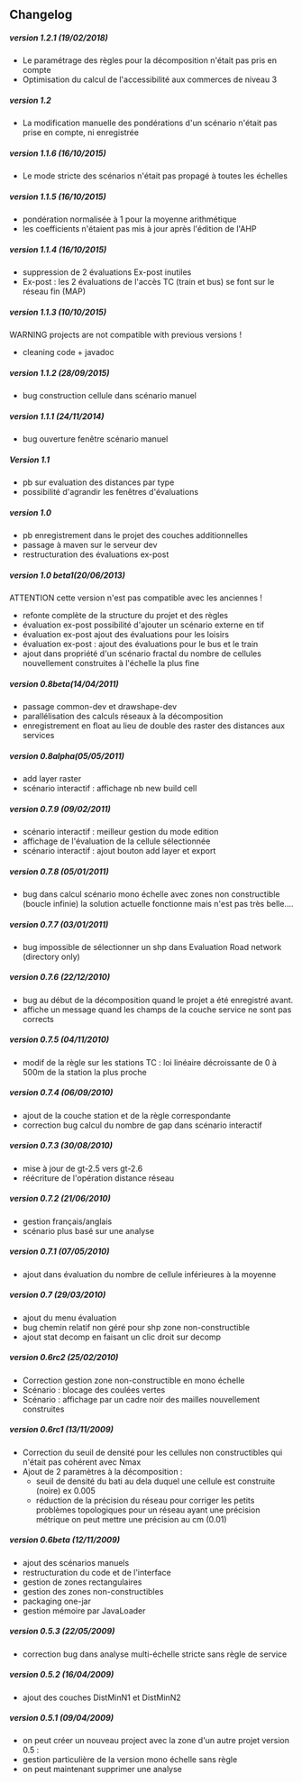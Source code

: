 ## Changelog

##### version 1.2.1 (19/02/2018)
- Le paramétrage des règles pour la décomposition n'était pas pris en compte 
- Optimisation du calcul de l'accessibilité aux commerces de niveau 3

##### version 1.2 
- La modification manuelle des pondérations d'un scénario n'était pas prise en compte, ni enregistrée

##### version 1.1.6 (16/10/2015)
- Le mode stricte des scénarios n'était pas propagé à toutes les échelles

##### version 1.1.5 (16/10/2015)
- pondération normalisée à 1 pour la moyenne arithmétique
- les coefficients n'étaient pas mis à jour après l'édition de l'AHP

##### version 1.1.4 (16/10/2015)
- suppression de 2 évaluations Ex-post inutiles
- Ex-post : les 2 évaluations de l'accès TC (train et bus) se font sur le réseau fin (MAP)

##### version 1.1.3 (10/10/2015)
WARNING projects are not compatible with previous versions !

- cleaning code + javadoc

##### version 1.1.2 (28/09/2015)
- bug construction cellule dans scénario manuel

##### version 1.1.1 (24/11/2014)
- bug ouverture fenêtre scénario manuel

##### Version 1.1
- pb sur evaluation des distances par type
- possibilité d'agrandir les fenêtres d'évaluations

##### version 1.0
- pb enregistrement dans le projet des couches additionnelles
- passage à maven sur le serveur dev
- restructuration des évaluations ex-post 

##### version 1.0 beta1(20/06/2013)
ATTENTION cette version n'est pas compatible avec les anciennes !

- refonte complète de la structure du projet et des règles
- évaluation ex-post possibilité d'ajouter un scénario externe en tif
- évaluation ex-post ajout des évaluations pour les loisirs
- évaluation ex-post : ajout des évaluations pour le bus et le train
- ajout dans propriété d'un scénario fractal du nombre de cellules nouvellement construites à l'échelle la plus fine

##### version 0.8beta(14/04/2011)
- passage common-dev et drawshape-dev
- parallélisation des calculs réseaux à la décomposition
- enregistrement en float au lieu de double des raster des distances aux services 

##### version 0.8alpha(05/05/2011)
- add layer raster
- scénario interactif : affichage nb new build cell

##### version 0.7.9 (09/02/2011)
- scénario interactif : meilleur gestion du mode edition
- affichage de l'évaluation de la cellule sélectionnée
- scénario interactif : ajout bouton add layer et export

##### version 0.7.8 (05/01/2011)
- bug dans calcul scénario mono échelle avec zones non constructible (boucle infinie)
  la solution actuelle fonctionne mais n'est pas très belle....

##### version 0.7.7 (03/01/2011)
- bug impossible de sélectionner un shp dans Evaluation Road network (directory only)

##### version 0.7.6 (22/12/2010)
- bug au début de la décomposition quand le projet a été enregistré avant.
- affiche un message quand les champs de la couche service ne sont pas corrects

##### version 0.7.5 (04/11/2010)
- modif de la règle sur les stations TC : loi linéaire décroissante de 0 à 500m de la station la plus proche

##### version 0.7.4 (06/09/2010)
- ajout de la couche station et de la règle correspondante
- correction bug calcul du nombre de gap dans scénario interactif

##### version 0.7.3 (30/08/2010)
- mise à jour de gt-2.5 vers gt-2.6
- réécriture de l'opération distance réseau

##### version 0.7.2 (21/06/2010)
- gestion français/anglais
- scénario plus basé sur une analyse

##### version 0.7.1 (07/05/2010)
- ajout dans évaluation du nombre de cellule inférieures à la moyenne

##### version 0.7 (29/03/2010)
- ajout du menu évaluation
- bug chemin relatif non géré pour shp zone non-constructible
- ajout stat decomp en faisant un clic droit sur decomp

##### version 0.6rc2 (25/02/2010)
- Correction gestion zone non-constructible en mono échelle
- Scénario : blocage des coulées vertes
- Scénario : affichage par un cadre noir des mailles nouvellement construites

##### version 0.6rc1 (13/11/2009)
- Correction du seuil de densité pour les cellules non constructibles
  qui n'était pas cohérent avec Nmax
- Ajout de 2 paramètres à la décomposition :
	- seuil de densité du bati au dela duquel une cellule est construite (noire) ex 0.005
	- réduction de la précision du réseau pour corriger les petits problèmes topologiques 
	  pour un réseau ayant une précision métrique on peut mettre une précision au cm (0.01)

##### version 0.6beta (12/11/2009)
- ajout des scénarios manuels
- restructuration du code et de l'interface
- gestion de zones rectangulaires
- gestion des zones non-constructibles
- packaging one-jar
- gestion mémoire par JavaLoader

##### version 0.5.3 (22/05/2009)
- correction bug dans analyse multi-échelle stricte sans règle de service

##### version 0.5.2 (16/04/2009)
- ajout des couches DistMinN1 et DistMinN2

##### version 0.5.1 (09/04/2009)
- on peut créer un nouveau project avec la zone d'un autre projet
version 0.5 :
- gestion particulière de la version mono échelle sans règle
- on peut maintenant supprimer une analyse

